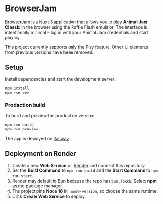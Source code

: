 # BrowserJam

BrowserJam is a Nuxt 3 application that allows you to play **Animal Jam Classic** in the browser using the Ruffle Flash emulator. The interface is intentionally minimal – log in with your Animal Jam credentials and start playing.

This project currently supports only the Play feature. Other UI elements from previous versions have been removed.

## Setup

Install dependencies and start the development server:

```bash
npm install
npm run dev
```

### Production build

To build and preview the production version:

```bash
npm run build
npm run preview
```

The app is deployed on [Railway](https://animaljam.up.railway.app/).

## Deployment on Render

1. Create a new **Web Service** on [Render](https://render.com) and connect this repository.
2. Set the **Build Command** to `npm run build` and the **Start Command** to `npm run start`.
3. Render may default to Bun because the repo has `bun.lockb`. Select **npm** as the package manager.
4. The project pins **Node 18** in `.node-version`, so choose the same runtime.
5. Click **Create Web Service** to deploy.

